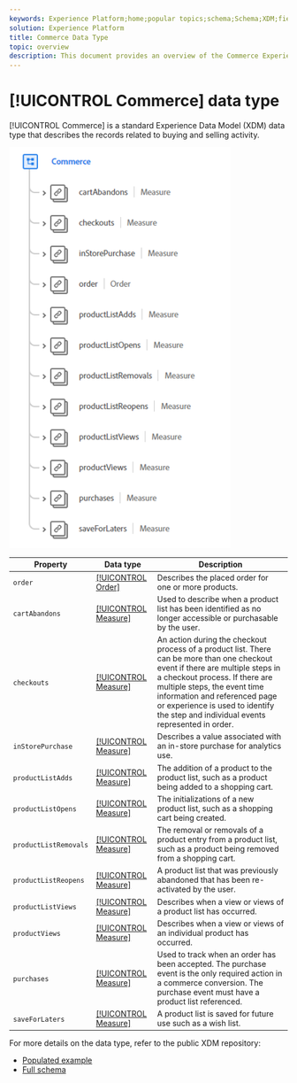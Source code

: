 ```yaml
---
keywords: Experience Platform;home;popular topics;schema;Schema;XDM;fields;schemas;Schemas;commerce;datatype;data-type;data type;
solution: Experience Platform
title: Commerce Data Type
topic: overview
description: This document provides an overview of the Commerce Experience Data Model (XDM) data type.
---
```


# [!UICONTROL Commerce] data type

[!UICONTROL Commerce] is a standard Experience Data Model (XDM) data type that describes the records related to buying and selling activity.

<img src='../images/data-types/commerce.PNG' width=400 /><br />

| Property | Data type | Description |
| --- | --- | --- |
| `order` | [[!UICONTROL Order]](./order.md) | Describes the placed order for one or more products. |
| `cartAbandons` | [[!UICONTROL Measure]](./measure.md) | Used to describe when a product list has been identified as no longer accessible or purchasable by the user. |
| `checkouts` | [[!UICONTROL Measure]](./measure.md) | An action during the checkout process of a product list. There can be more than one checkout event if there are multiple steps in a checkout process. If there are multiple steps, the event time information and referenced page or experience is used to identify the step and individual events represented in order. |
| `inStorePurchase` | [[!UICONTROL Measure]](./measure.md) | Describes a value associated with an in-store purchase for analytics use. |
| `productListAdds` | [[!UICONTROL Measure]](./measure.md) | The addition of a product to the product list, such as a product being added to a shopping cart. |
| `productListOpens` | [[!UICONTROL Measure]](./measure.md) | The initializations of a new product list, such as a shopping cart being created. |
| `productListRemovals` | [[!UICONTROL Measure]](./measure.md) | The removal or removals of a product entry from a product list, such as a product being removed from a shopping cart. |
| `productListReopens` | [[!UICONTROL Measure]](./measure.md) | A product list that was previously abandoned that has been re-activated by the user. |
| `productListViews` | [[!UICONTROL Measure]](./measure.md) | Describes when a view or views of a product list has occurred. |
| `productViews` | [[!UICONTROL Measure]](./measure.md) | Describes when a view or views of an individual product has occurred. |
| `purchases` | [[!UICONTROL Measure]](./measure.md) | Used to track when an order has been accepted. The purchase event is the only required action in a commerce conversion. The purchase event must have a product list referenced. |
| `saveForLaters` | [[!UICONTROL Measure]](./measure.md) | A product list is saved for future use such as a wish list. |

For more details on the data type, refer to the public XDM repository:

* [Populated example](https://github.com/adobe/xdm/blob/master/components/datatypes/marketing/commerce.example.1.json)
* [Full schema](https://github.com/adobe/xdm/blob/master/components/datatypes/marketing/commerce.schema.json)